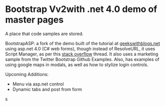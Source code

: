 Bootstrap Vv2with .net 4.0 demo of master pages
=====

A place that code samples are stored.

BootstrapASP: a fork of the demo built of the tutorial at [geekswithblogs.net](http://geekswithblogs.net/JeremyMorgan/archive/2012/09/18/how-to-use-twitter-bootstrap-on-an-asp.net-website.aspx) using asp.net 4.0 (C# web forms), though instead of ResolveURL, it uses Script Manager, as per this [stack overflow](http://stackoverflow.com/questions/12452109/asp-net-2012-unobtrusive-validation-with-jquery) thread. It also uses a marketing sample from the Twitter Bootstrap Github Examples. Also, has examples of using google maps in modals, as well as how to stylize login controls.

Upcoming Additions:

- Menu via asp.net control
- Dynamic tabs and post from form

s